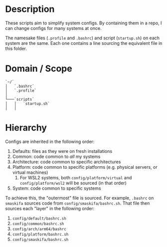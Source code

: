 # Description
These scripts aim to simplify system configs. By containing them in a repo, I can change configs for many systems at once.

The namesake files (`.profile` and `.bashrc`) and script (`startup.sh`) on each system are the same. Each one contains a line sourcing the equivalent file in this folder.

# Domain / Scope
```
`~/`
│   `.bashrc`
│   `.profile`  
│
└───`scripts`
│   │   `startup.sh`
│   │
```

# Hierarchy
Configs are inherited in the following order:
1. Defaults: files as they were on fresh installations
2. Common: code common to _all_ my systems
3. Architecture: code common to specific architectures
4. Platform: code common to specific platforms (e.g. physical servers, or virtual machines)
   1. For WSL2 systems, both `config/platform/virtual` and `config/platform/wsl2` will be sourced (in that order)
5. System: code common to specific systems

To achieve this, the "outermost" file is sourced. For example, `.bashrc` on `smaskifa` sources code from `config/smaskifa/bashrc.sh`. That file then sources each "layer" in the following order:
1. `config/default/bashrc.sh`
2. `config/common/bashrc.sh`
3. `config/arch/arm64/bashrc`
4. `config/platform/bashrc.sh`
5. `config/smaskifa/bashrc.sh`
